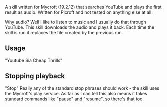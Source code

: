 A skill written for Mycroft (19.2.12) that searches YouTube and plays the first result as audio. Written for Picroft and not tested on anything else at all.

Why audio? Well I like to listen to music and I usually do that through YouTube. This skill downloads the audio and plays it back. Each time the skill is run it replaces the file created by the previous run.

## Usage
"Youtube Sia Cheap Thrills"

## Stopping playback
"Stop"
Really any of the standard stop phrases should work - the skill uses the Mycroft's play service. As far as I can tell this also means it takes standard commands like "pause" and "resume", so there's that too.
